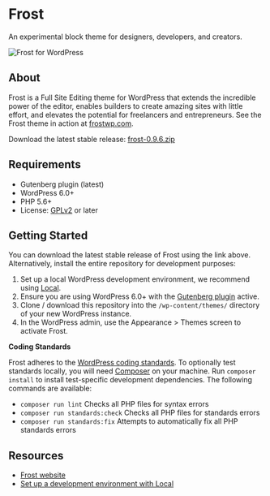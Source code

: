 # Frost

An experimental block theme for designers, developers, and creators.

![Frost for WordPress](https://user-images.githubusercontent.com/4832319/147150948-25dfe270-e281-46ca-94af-f1dd94716760.jpg)

## About

Frost is a Full Site Editing theme for WordPress that extends the incredible power of the editor, enables builders to create amazing sites with little effort, and elevates the potential for freelancers and entrepreneurs. See the Frost theme in action at [frostwp.com](https://frostwp.com/).

Download the latest stable release: [frost-0.9.6.zip](https://github.com/wpengine/frost/releases/download/v0.9.6/frost-0.9.6.zip)

## Requirements

- Gutenberg plugin (latest)
- WordPress 6.0+
- PHP 5.6+
- License: [GPLv2](http://www.gnu.org/licenses/gpl-2.0.html) or later

## Getting Started

You can download the latest stable release of Frost using the link above. Alternatively, install the entire repository for development purposes:

1. Set up a local WordPress development environment, we recommend using [Local](https://localwp.com/).
2. Ensure you are using WordPress 6.0+ with the [Gutenberg plugin](https://wordpress.org/plugins/gutenberg/) active.
3. Clone / download this repository into the `/wp-content/themes/` directory of your new WordPress instance.
4. In the WordPress admin, use the Appearance > Themes screen to activate Frost.

**Coding Standards**

Frost adheres to the [WordPress coding standards](https://developer.wordpress.org/coding-standards/). To optionally test standards locally, you will need [Composer](https://getcomposer.org/) on your machine. Run `composer install` to install test-specific development dependencies. The following commands are available:

- `composer run lint` Checks all PHP files for syntax errors
- `composer run standards:check` Checks all PHP files for standards errors
- `composer run standards:fix` Attempts to automatically fix all PHP standards errors

## Resources

- [Frost website](https://frostwp.com/)
- [Set up a development environment with Local](https://localwp.com/)
